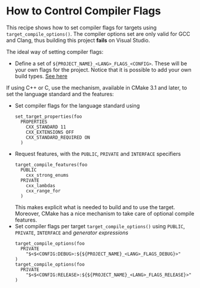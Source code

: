 How to Control Compiler Flags
=============================

This recipe shows how to set compiler flags for targets using
`target_compile_options()`. The compiler options set are only valid for GCC and
Clang, thus building this project **fails**  on Visual Studio.

The ideal way of setting compiler flags:
- Define a set of `${PROJECT_NAME}_<LANG>_FLAGS_<CONFIG>`. These will be your
  own flags for the project.
  Notice that it is possible to add your own build types. [See here](https://stackoverflow.com/a/11437693)

If using C++ or C, use the mechanism, available in CMake 3.1 and later,
to set the language standard and the features:
- Set compiler flags for the language standard using
  ```
  set_target_properties(foo
    PROPERTIES
      CXX_STANDARD 11
      CXX_EXTENSIONS OFF
      CXX_STANDARD_REQUIRED ON
    )
  ```
- Request features, with the `PUBLIC`, `PRIVATE` and `INTERFACE` specifiers
  ```
  target_compile_features(foo
    PUBLIC
      cxx_strong_enums
    PRIVATE
      cxx_lambdas
      cxx_range_for
    )
  ```
  This makes explicit what is needed to build and to use the target. Moreover,
  CMake has a nice mechanism to take care of optional compile features.
- Set compiler flags per target `target_compile_options()` using `PUBLIC`,
  `PRIVATE`, `INTERFACE` and _generator expressions_
  ```
  target_compile_options(foo
    PRIVATE
      "$<$<CONFIG:DEBUG>:${${PROJECT_NAME}_<LANG>_FLAGS_DEBUG}>"
  )
  target_compile_options(foo
    PRIVATE
      "$<$<CONFIG:RELEASE>:${${PROJECT_NAME}_<LANG>_FLAGS_RELEASE}>"
  )
  ```
